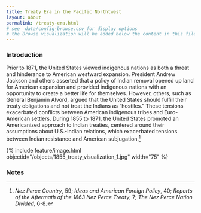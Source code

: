 ```yaml
---
title: Treaty Era in the Pacific Northtwest
layout: about
permalink: /treaty-era.html
# see _data/config-browse.csv for display options
# the Browse visualization will be added below the content in this file
---
```

### Introduction

Prior to 1871, the United States viewed indigenous nations as both a threat and hinderance to American westward expansion. President Andrew Jackson and others asserted that a policy of Indian removal opened up land for American expansion and provided indigenous nations with an opportunity to create a better life for themselves.  However, others, such as General Benjamin Alvord, argued that the United States should fulfill their treaty obligations and not treat the Indians as “hostiles.”  These tensions exacerbated conflicts between American indigenous tribes and Euro-American settlers.  During 1855 to 1871, the United States promoted an Americanized approach to Indian treaties, centered around their assumptions about U.S.-Indian relations, which exacerbated tensions between Indian resistance and American subjugation.[^1] 

 {% include feature/image.html objectid="/objects/1855_treaty_visualization_1.jpg" width="75" %} 


### Notes 

[^1]:*Nez Perce Country*, 59; *Ideas and American Foreign Policy*, 40; *Reports of the Aftermath of the 1863 Nez Perce Treaty*, 7; *The Nez Perce Nation Divided*, 6-8. 
